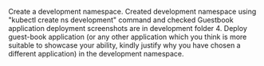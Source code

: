 Create a development namespace.
Created development namespace using "kubectl create ns development" command and checked 
Guestbook application deployment screenshots are in development folder
4.	Deploy guest-book application (or any other application which you think is more suitable to showcase your ability, kindly justify why you have chosen a different application) in the development namespace.
